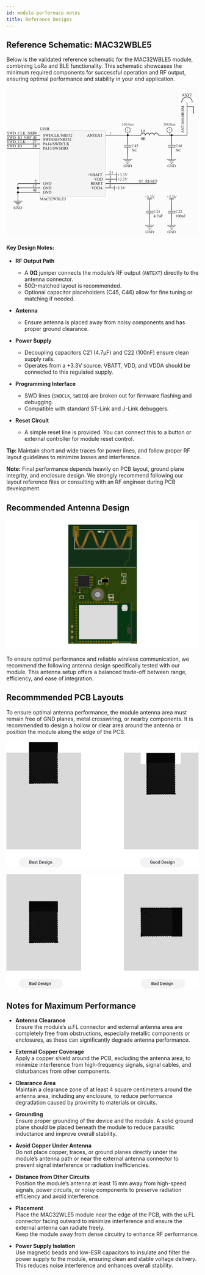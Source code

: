 ```yaml
---
id: module-performace-notes
title: Referance Designs
---
```



## Reference Schematic: MAC32WBLE5

Below is the validated reference schematic for the MAC32WBLE5 module, combining LoRa and BLE functionality. This schematic showcases the minimum required components for successful operation and RF output, ensuring optimal performance and stability in your end application.

![pcb antenna recommedantions](./assets/recomaded-schematics-lora-ble.webp)

#### Key Design Notes:

- **RF Output Path**  
  - A **0Ω** jumper connects the module’s RF output (`ANTEXT`) directly to the antenna connector.  
  - 50Ω-matched layout is recommended.  
  - Optional capacitor placeholders (C45, C46) allow for fine tuning or matching if needed.

- **Antenna**  
  - Ensure antenna is placed away from noisy components and has proper ground clearance.

- **Power Supply**  
  - Decoupling capacitors C21 (4.7µF) and C22 (100nF) ensure clean supply rails.  
  - Operates from a +3.3V source. VBATT, VDD, and VDDA should be connected to this regulated supply.

- **Programming Interface**  
  - SWD lines (`SWDCLK`, `SWDIO`) are broken out for firmware flashing and debugging.  
  - Compatible with standard ST-Link and J-Link debuggers.

- **Reset Circuit**  
  - A simple reset line is provided. You can connect this to a button or external controller for module reset control.

**Tip:** Maintain short and wide traces for power lines, and follow proper RF layout guidelines to minimize losses and interference.

**Note:** Final performance depends heavily on PCB layout, ground plane integrity, and enclosure design. We strongly recommend following our layout reference files or consulting with an RF engineer during PCB development.

## Recommended Antenna Design

![pcb antenna recommedantions](./assets/antenna-design-lora-ble.webp)

To ensure optimal performance and reliable wireless communication, we recommend the following antenna design specifically tested with our module. This antenna setup offers a balanced trade-off between range, efficiency, and ease of integration.

## Recommmended PCB Layouts

To ensure optimal antenna performance, the module antenna area must remain free of GND planes, metal crosswiring, or nearby components. It is recommended to design a hollow or clear area around the antenna or position the
module along the edge of the PCB.

![pcb layout recommside](./assets/pcb-layout-top.svg)

![pcb layout recommcenter](./assets/pcb-layout-second.svg)


## Notes for Maximum Performance
- **Antenna Clearance**  
  Ensure the module’s u.FL connector and external antenna area are completely free from obstructions, especially metallic components or enclosures, as these can significantly degrade antenna performance.

- **External Copper Coverage**  
  Apply a copper shield around the PCB, excluding the antenna area, to minimize interference from high-frequency signals, signal cables, and disturbances from other components.

- **Clearance Area**  
  Maintain a clearance zone of at least 4 square centimeters around the antenna area, including any enclosure, to reduce performance degradation caused by proximity to materials or circuits.

- **Grounding**  
  Ensure proper grounding of the device and the module. A solid ground plane should be placed beneath the module to reduce parasitic inductance and improve overall stability.

- **Avoid Copper Under Antenna**  
  Do not place copper, traces, or ground planes directly under the module’s antenna path or near the external antenna connector to prevent signal interference or radiation inefficiencies.

- **Distance from Other Circuits**  
  Position the module’s antenna at least 15 mm away from high-speed signals, power circuits, or noisy components to preserve radiation efficiency and avoid interference.

- **Placement**  
  Place the MAC32WLE5 module near the edge of the PCB, with the u.FL connector facing outward to minimize interference and ensure the external antenna can radiate freely.  
  Keep the module away from dense circuitry to enhance RF performance.

- **Power Supply Isolation**  
  Use magnetic beads and low-ESR capacitors to insulate and filter the power supply to the module, ensuring clean and stable voltage delivery. This reduces noise interference and enhances overall stability.

